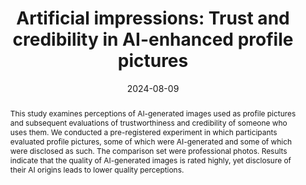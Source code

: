 ---
abstract: This study examines perceptions of AI-generated images used as profile pictures and
    subsequent evaluations of trustworthiness and credibility of someone who uses them. We
    conducted a pre-registered experiment in which participants evaluated profile pictures, some
    of which were AI-generated and some of which were disclosed as such. The comparison set 
    were professional photos. Results indicate that the quality of AI-generated images is rated
    highly, yet disclosure of their AI origins leads to lower quality perceptions.
abstract_short: ""
all_day: true
authors:
- admin
- Jingyi Xiao
- Shamira McCray
- Ertan Ağaoğlu
- Abdullah M. Alajmi
- Chinwendu Akalonu
- Yanzhen Xu
author_notes: 
-
- "Equal contribution"
- "Equal contribution"
- "Equal contribution"
- "Equal contribution"
- "Equal contribution"
- "Equal contribution"
date: "2024-08-09"
draft: false
event: 107th Annual Conference of the Association for Education in Journalism
  and Mass Communication
event_url: ""
featured: true
header:
  caption: ""
  image: ""
highlight: true
location: Philadelphia, PA
math: false
projects: []
publishDate: "2024-07-20"
tags: []
title: "Artificial impressions: Trust and credibility in AI-enhanced profile pictures"
links:
- icon: file-pdf
  icon_pack: far
  name: Paper
  url: /pdf/Long_et_al_AEJMC_24.pdf
- icon: chalkboard-teacher
  icon_pack: fas
  name: Poster
  url: /pdf/Long_et_al_AEJ24_poster.pdf
- icon: preregistered
  icon_pack: ai
  name: Pre-Registration
  url: https://osf.io/b47d6/?view_only=cc1543db86df45bb8aeb9381ba4d98a8
- icon: osf
  icon_pack: ai
  name: Data and Code
  url: https://osf.io/vtn63/?view_only=0d340362ba774867b89be7bf9b13631f
---